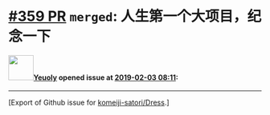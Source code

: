 # [\#359 PR](https://github.com/komeiji-satori/Dress/pull/359) `merged`: 人生第一个大项目，纪念一下

#### <img src="https://avatars.githubusercontent.com/u/45712896?u=9e21e5ecea0b5f8c49d8994e08faaffb20949f6a&v=4" width="50">[Yeuoly](https://github.com/Yeuoly) opened issue at [2019-02-03 08:11](https://github.com/komeiji-satori/Dress/pull/359):






-------------------------------------------------------------------------------



[Export of Github issue for [komeiji-satori/Dress](https://github.com/komeiji-satori/Dress).]
